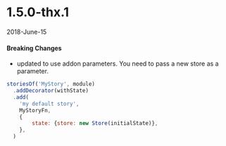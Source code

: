 # 1.5.0-thx.1

2018-June-15

#### Breaking Changes

-   updated to use addon parameters. You need to pass a new store as a parameter.

```js
storiesOf('MyStory', module)
  .addDecorator(withState)
  .add(
  	'my default story',
  	MyStoryFn,
  	{
  		state: {store: new Store(initialState)},
  	},
  )
```
